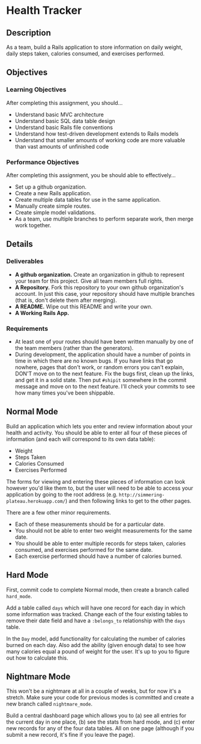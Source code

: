# Health Tracker

## Description

As a team, build a Rails application to store information on daily weight, daily steps taken, calories consumed, and exercises performed.

## Objectives

### Learning Objectives

After completing this assignment, you should...

* Understand basic MVC architecture
* Understand basic SQL data table design
* Understand basic Rails file conventions
* Understand how test-driven development extends to Rails models
* Understand that smaller amounts of working code are more valuable than vast amounts of unfinished code

### Performance Objectives

After completing this assignment, you be should able to effectively...

* Set up a github organization.
* Create a new Rails application.
* Create multiple data tables for use in the same application.
* Manually create simple routes.
* Create simple model validations.
* As a team, use multiple branches to perform separate work, then merge work together.

## Details

### Deliverables

* **A github organization.** Create an organization in github to represent your team for this project.  Give all team members full rights.
* **A Repository.** Fork this repository to your own github organization's account.  In just this case, your repository should have multiple branches (that is, don't delete them after merging).
* **A README.** Wipe out this README and write your own.
* **A Working Rails App.**

### Requirements

* At least one of your routes should have been written manually by one of the team members (rather than the generators).
* During development, the application should have a number of points in time in which there are no known bugs.  If you have links that go nowhere, pages that don't work, or random errors you can't explain, DON'T move on to the next feature.  Fix the bugs first, clean up the links, and get it in a solid state.  Then put `#shipit` somewhere in the commit message and move on to the next feature.  I'll check your commits to see how many times you've been shippable.

## Normal Mode

Build an application which lets you enter and review information about your health and activity.  You should be able to enter all four of these pieces of information (and each will correspond to its own data table):

* Weight
* Steps Taken
* Calories Consumed
* Exercises Performed

The forms for viewing and entering these pieces of information can look however you'd like them to, but the user will need to be able to access your application by going to the root address (e.g. `http://simmering-plateau.herokuapp.com/`) and then following links to get to the other pages.

There are a few other minor requirements.

* Each of these measurements should be for a particular date.
* You should not be able to enter two weight measurements for the same date.
* You should be able to enter multiple records for steps taken, calories consumed, and exercises performed for the same date.
* Each exercise performed should have a number of calories burned.

## Hard Mode

First, commit code to complete Normal mode, then create a branch called `hard_mode`.

Add a table called `days` which will have one record for each day in which some information was tracked.  Change each of the four existing tables to remove their date field and have a `:belongs_to` relationship with the `days` table.

In the `Day` model, add functionality for calculating the number of calories burned on each day.  Also add the ability (given enough data) to see how many calories equal a pound of weight for the user.  It's up to you to figure out how to calculate this.

## Nightmare Mode

This won't be a nightmare at all in a couple of weeks, but for now it's a stretch.  Make sure your code for previous modes is committed and create a new branch called `nightmare_mode`.

Build a central dashboard page which allows you to (a) see all entries for the current day in one place, (b) see the  stats from hard mode, and (c) enter new records for any of the four data tables.  All on one page (although if you submit a new record, it's fine if you leave the page).
